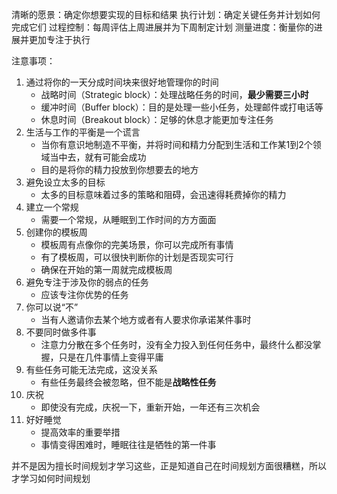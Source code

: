 
清晰的愿景：确定你想要实现的目标和结果
执行计划：确定关键任务并计划如何完成它们
过程控制：每周评估上周进展并为下周制定计划
测量进度：衡量你的进展并更加专注于执行

注意事项：
1. 通过将你的一天分成时间块来很好地管理你的时间
	- 战略时间（Strategic block）：处理战略任务的时间，**最少需要三小时**
	- 缓冲时间（Buffer block）：目的是处理一些小任务，处理邮件或打电话等
	- 休息时间（Breakout block）：足够的休息才能更加专注任务
2. 生活与工作的平衡是一个谎言
	- 当你有意识地制造不平衡，并将时间和精力分配到生活和工作某1到2个领域当中去，就有可能会成功
	- 目的是将你的精力投放到你想要去的地方
3. 避免设立太多的目标
	- 太多的目标意味着过多的策略和阻碍，会迅速得耗费掉你的精力
4. 建立一个常规
	 - 需要一个常规，从睡眠到工作时间的方方面面
5. 创建你的模板周
	- 模板周有点像你的完美场景，你可以完成所有事情
	- 有了模板周，可以很快判断你的计划是否现实可行
	- 确保在开始的第一周就完成模板周
6. 避免专注于涉及你的弱点的任务
	- 应该专注你优势的任务
7. 你可以说“不”
	- 当有人邀请你去某个地方或者有人要求你承诺某件事时
8. 不要同时做多件事
	- 注意力分散在多个任务时，没有全力投入到任何任务中，最终什么都没掌握，只是在几件事情上变得平庸
9. 有些任务可能无法完成，这没关系
	- 有些任务最终会被忽略，但不能是**战略性任务**
10. 庆祝
	 - 即使没有完成，庆祝一下，重新开始，一年还有三次机会
11. 好好睡觉
	- 提高效率的重要举措
	- 事情变得困难时，睡眠往往是牺牲的第一件事

并不是因为擅长时间规划才学习这些，正是知道自己在时间规划方面很糟糕，所以才学习如何时间规划
